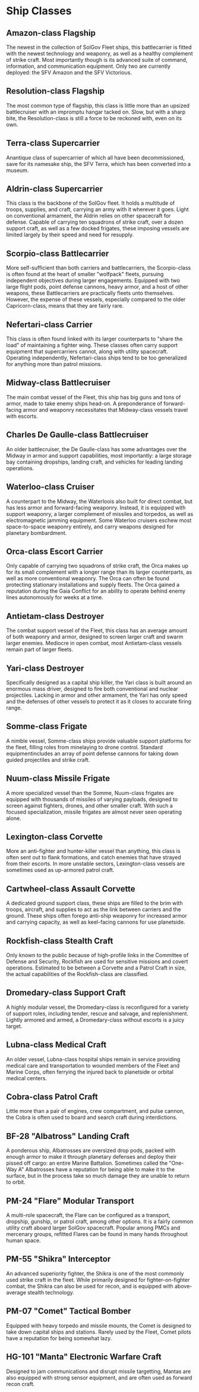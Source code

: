 # Ship Classes

## Amazon-class Flagship

The newest in the collection of SolGov Fleet ships, this battlecarrier is fitted with the newest technology and weaponry, as well as a healthy complement of strike craft. Most importantly though is its advanced suite of command, information, and communication equipment. Only two are currently deployed: the SFV Amazon and the SFV Victorious.

## Resolution-class Flagship

The most common type of flagship, this class is little more than an upsized battlecruiser with an impromptu hangar tacked on. Slow, but with a sharp bite, the Resolution-class is still a force to be reckoned with, even on its own.

## Terra-class Supercarrier

Anantique class of supercarrier of which all have been decommissioned, save for its namesake ship, the SFV Terra, which has been converted into a museum.

## Aldrin-class Supercarrier

This class is the backbone of the SolGov fleet. It holds a multitude of troops, supplies, and craft, carrying an army with it wherever it goes. Light on conventional armament, the Aldrin relies on other spacecraft for defense. Capable of carrying ten squadrons of strike craft, over a dozen support craft, as well as a few docked frigates, these imposing vessels are limited largely by their speed and need for resupply.

## Scorpio-class Battlecarrier

More self-sufficient than both carriers and battlecarriers, the Scorpio-class is often found at the heart of smaller "wolfpack" fleets, pursuing independent objectives during larger engagements. Equipped with two large flight pods, point defense cannons, heavy armor, and a host of other weapons, these Battlecarriers are practically fleets unto themselves. However, the expense of these vessels, especially compared to the older Capricorn-class, means that they are fairly rare.

## Nefertari-class Carrier

This class is often found linked with its larger counterparts to "share the load" of maintaining a fighter wing. These classes often carry support equipment that supercarriers cannot, along with utility spacecraft. Operating independently, Nefertari-class ships tend to be too generalized for anything more than patrol missions.

## Midway-class Battlecruiser

The main combat vessel of the Fleet, this ship has big guns and tons of armor, made to take enemy ships head-on. A preponderance of forward-facing armor and weaponry necessitates that Midway-class vessels travel with escorts.

## Charles De Gaulle-class Battlecruiser

An older battlecruiser, the De Gaulle-class has some advantages over the Midway in armor and support capabilities, most importantly: a large storage bay containing dropships, landing craft, and vehicles for leading landing operations.

## Waterloo-class Cruiser

A counterpart to the Midway, the Waterloois also built for direct combat, but has less armor and forward-facing weaponry. Instead, it is equipped with support weaponry, a larger complement of missiles and torpedos, as well as electromagnetic jamming equipment. Some Waterloo cruisers eschew most space-to-space weaponry entirely, and carry weapons designed for planetary bombardment.

## Orca-class Escort Carrier

Only capable of carrying two squadrons of strike craft, the Orca makes up for its small complement with a longer range than its larger counterparts, as well as more conventional weaponry. The Orca can often be found protecting stationary installations and supply fleets. The Orca gained a reputation during the Gaia Conflict for an ability to operate behind enemy lines autonomously for weeks at a time.

## Antietam-class Destroyer

The combat support vessel of the Fleet, this class has an average amount of both weaponry and armor, designed to screen larger craft and swarm larger enemies. Mediocre in open combat, most Antietam-class vessels remain part of larger fleets.

## Yari-class Destroyer

Specifically designed as a capital ship killer, the Yari class is built around an enormous mass driver, designed to fire both conventional and nuclear projectiles. Lacking in armor and other armament, the Yari has only speed and the defenses of other vessels to protect it as it closes to accurate firing range.

## Somme-class Frigate

A nimble vessel, Somme-class ships provide valuable support platforms for the fleet, filling roles from minelaying to drone control. Standard equipmentincludes an array of point defense cannons for taking down guided projectiles and strike craft.

## Nuum-class Missile Frigate

A more specialized vessel than the Somme, Nuum-class frigates are equipped with thousands of missiles of varying payloads, designed to screen against fighters, drones, and other smaller craft. With such a focused specialization, missile frigates are almost never seen operating alone.

## Lexington-class Corvette

More an anti-fighter and hunter-killer vessel than anything, this class is often sent out to flank formations, and catch enemies that have strayed from their escorts. In more unstable sectors, Lexington-class vessels are sometimes used as up-armored patrol craft.

## Cartwheel-class Assault Corvette

A dedicated ground support class, these ships are filled to the brim with troops, aircraft, and supplies to act as the link between carriers and the ground. These ships often forego anti-ship weaponry for increased armor and carrying capacity, as well as keel-facing cannons for use planetside.

## Rockfish-class Stealth Craft

Only known to the public because of high-profile links in the Committee of Defense and Security, Rockfish are used for sensitive missions and covert operations. Estimated to be between a Corvette and a Patrol Craft in size, the actual capabilities of the Rockfish-class are classified.

## Dromedary-class Support Craft

A highly modular vessel, the Dromedary-class is reconfigured for a variety of support roles, including tender, rescue and salvage, and replenishment. Lightly armored and armed, a Dromedary-class without escorts is a juicy target.

## Lubna-class Medical Craft

An older vessel, Lubna-class hospital ships remain in service providing medical care and transportation to wounded members of the Fleet and Marine Corps, often ferrying the injured back to planetside or orbital medical centers.

## Cobra-class Patrol Craft

Little more than a pair of engines, crew compartment, and pulse cannon, the Cobra is often used to board and search craft during interdictions.

## BF-28 "Albatross" Landing Craft

A ponderous ship, Albatrosses are oversized drop pods, packed with enough armor to make it through planetary defenses and deploy their pissed off cargo: an entire Marine Battalion. Sometimes called the "One-Way A" Albatrosses have a reputation for being able to make it to the surface, but in the process take so much damage they are unable to return to orbit.

## PM-24 "Flare" Modular Transport

A multi-role spacecraft, the Flare can be configured as a transport, dropship, gunship, or patrol craft, among other options. It is a fairly common utility craft aboard larger SolGov spacecraft. Popular among PMCs and mercenary groups, refitted Flares can be found in many hands throughout human space.

## PM-55 "Shikra" Interceptor

An advanced superiority fighter, the Shikra is one of the most commonly used strike craft in the fleet. While primarily designed for fighter-on-fighter combat, the Shikra can also be used for recon, and is equipped with above-average stealth technology.

## PM-07 "Comet" Tactical Bomber

Equipped with heavy torpedo and missile mounts, the Comet is designed to take down capital ships and stations. Rarely used by the Fleet, Comet pilots have a reputation for being somewhat lazy.

## HG-101 "Manta" Electronic Warfare Craft

Designed to jam communications and disrupt missile targetting, Mantas are also equipped with strong sensor equipment, and are often used as forward recon craft.